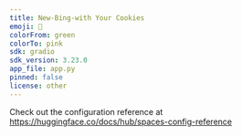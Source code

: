 ```yaml
---
title: New-Bing-with Your Cookies
emoji: 🐨
colorFrom: green
colorTo: pink
sdk: gradio
sdk_version: 3.23.0
app_file: app.py
pinned: false
license: other
---
```


Check out the configuration reference at https://huggingface.co/docs/hub/spaces-config-reference
